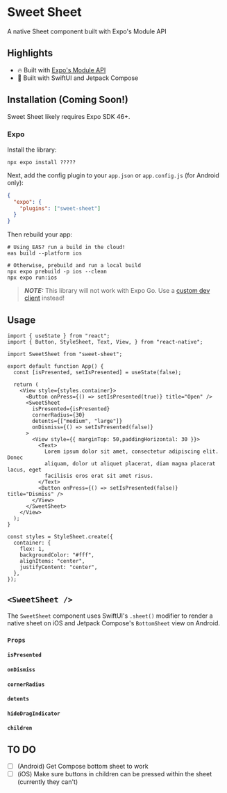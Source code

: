# Sweet Sheet

A native Sheet component built with Expo's Module API

## Highlights

- :fire: Built with [Expo's Module API](https://docs.expo.dev/modules/module-api/)
- :art: Built with SwiftUI and Jetpack Compose

## Installation (Coming Soon!)

Sweet Sheet likely requires Expo SDK 46+.

### Expo

Install the library:

```console
npx expo install ?????
```

Next, add the config plugin to your `app.json` or `app.config.js` (for Android only):

```json
{
  "expo": {
    "plugins": ["sweet-sheet"]
  }
}
```

Then rebuild your app:

```
# Using EAS? run a build in the cloud!
eas build --platform ios

# Otherwise, prebuild and run a local build
npx expo prebuild -p ios --clean
npx expo run:ios
```


> **_NOTE:_** This library will not work with Expo Go. Use a [custom dev client](https://docs.expo.dev/develop/development-builds/create-a-build/) instead!

## Usage

```tsx
import { useState } from "react";
import { Button, StyleSheet, Text, View, } from "react-native";

import SweetSheet from "sweet-sheet";

export default function App() {
  const [isPresented, setIsPresented] = useState(false);

  return (
    <View style={styles.container}>
      <Button onPress={() => setIsPresented(true)} title="Open" />
      <SweetSheet
        isPresented={isPresented}
        cornerRadius={30}
        detents={["medium", "large"]}
        onDismiss={() => setIsPresented(false)}
      >
        <View style={{ marginTop: 50,paddingHorizontal: 30 }}>
          <Text>
            Lorem ipsum dolor sit amet, consectetur adipiscing elit. Donec
            aliquam, dolor ut aliquet placerat, diam magna placerat lacus, eget
            facilisis eros erat sit amet risus.
          </Text>
          <Button onPress={() => setIsPresented(false)} title="Dismiss" />
        </View>
      </SweetSheet>
    </View>
  );
}

const styles = StyleSheet.create({
  container: {
    flex: 1,
    backgroundColor: "#fff",
    alignItems: "center",
    justifyContent: "center",
  },
});

```

## `<SweetSheet />`

The `SweetSheet` component uses SwiftUI's `.sheet()` modifier to render a native sheet on iOS and Jetpack Compose's `BottomSheet` view on Android.

### `Props`

#### `isPresented`

#### `onDismiss`

#### `cornerRadius`

#### `detents`

#### `hideDragIndicator`

#### `children`

## TO DO 

- [ ] (Android) Get Compose bottom sheet to work
- [ ] (iOS) Make sure buttons in children can be pressed within the sheet (currently they can't)
